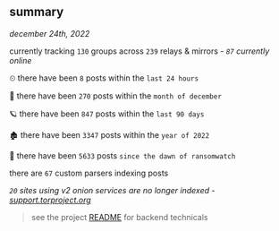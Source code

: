 
## summary
_december 24th, 2022_

currently tracking `130` groups across `239` relays & mirrors - _`87` currently online_

⏲ there have been `8` posts within the `last 24 hours`

🦈 there have been `270` posts within the `month of december`

🪐 there have been `847` posts within the `last 90 days`

🏚 there have been `3347` posts within the `year of 2022`

🦕 there have been `5633` posts `since the dawn of ransomwatch`

there are `67` custom parsers indexing posts

_`20` sites using v2 onion services are no longer indexed - [support.torproject.org](https://support.torproject.org/onionservices/v2-deprecation/)_

> see the project [README](https://github.com/joshhighet/ransomwatch#ransomwatch--) for backend technicals
